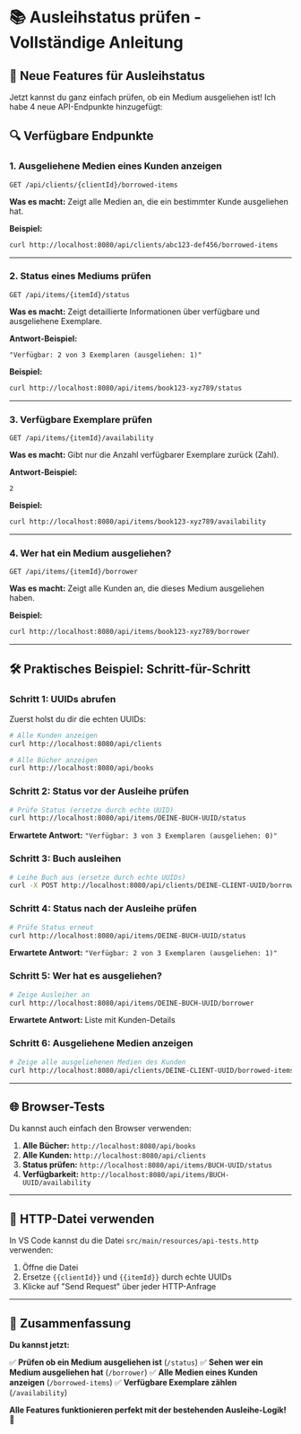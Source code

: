# 📚 Ausleihstatus prüfen - Vollständige Anleitung

## 🎯 Neue Features für Ausleihstatus

Jetzt kannst du ganz einfach prüfen, ob ein Medium ausgeliehen ist! Ich habe 4 neue API-Endpunkte hinzugefügt:

## 🔍 Verfügbare Endpunkte

### 1. **Ausgeliehene Medien eines Kunden anzeigen**
```
GET /api/clients/{clientId}/borrowed-items
```
**Was es macht:** Zeigt alle Medien an, die ein bestimmter Kunde ausgeliehen hat.

**Beispiel:**
```bash
curl http://localhost:8080/api/clients/abc123-def456/borrowed-items
```

---

### 2. **Status eines Mediums prüfen**
```
GET /api/items/{itemId}/status
```
**Was es macht:** Zeigt detaillierte Informationen über verfügbare und ausgeliehene Exemplare.

**Antwort-Beispiel:**
```
"Verfügbar: 2 von 3 Exemplaren (ausgeliehen: 1)"
```

**Beispiel:**
```bash
curl http://localhost:8080/api/items/book123-xyz789/status
```

---

### 3. **Verfügbare Exemplare prüfen**
```
GET /api/items/{itemId}/availability
```
**Was es macht:** Gibt nur die Anzahl verfügbarer Exemplare zurück (Zahl).

**Antwort-Beispiel:**
```
2
```

**Beispiel:**
```bash
curl http://localhost:8080/api/items/book123-xyz789/availability
```

---

### 4. **Wer hat ein Medium ausgeliehen?**
```
GET /api/items/{itemId}/borrower
```
**Was es macht:** Zeigt alle Kunden an, die dieses Medium ausgeliehen haben.

**Beispiel:**
```bash
curl http://localhost:8080/api/items/book123-xyz789/borrower
```

---

## 🛠️ Praktisches Beispiel: Schritt-für-Schritt

### **Schritt 1: UUIDs abrufen**

Zuerst holst du dir die echten UUIDs:

```bash
# Alle Kunden anzeigen
curl http://localhost:8080/api/clients

# Alle Bücher anzeigen  
curl http://localhost:8080/api/books
```

### **Schritt 2: Status vor der Ausleihe prüfen**

```bash
# Prüfe Status (ersetze durch echte UUID)
curl http://localhost:8080/api/items/DEINE-BUCH-UUID/status
```

**Erwartete Antwort:** `"Verfügbar: 3 von 3 Exemplaren (ausgeliehen: 0)"`

### **Schritt 3: Buch ausleihen**

```bash
# Leihe Buch aus (ersetze durch echte UUIDs)
curl -X POST http://localhost:8080/api/clients/DEINE-CLIENT-UUID/borrow/DEINE-BUCH-UUID
```

### **Schritt 4: Status nach der Ausleihe prüfen**

```bash
# Prüfe Status erneut
curl http://localhost:8080/api/items/DEINE-BUCH-UUID/status
```

**Erwartete Antwort:** `"Verfügbar: 2 von 3 Exemplaren (ausgeliehen: 1)"`

### **Schritt 5: Wer hat es ausgeliehen?**

```bash
# Zeige Ausleiher an
curl http://localhost:8080/api/items/DEINE-BUCH-UUID/borrower
```

**Erwartete Antwort:** Liste mit Kunden-Details

### **Schritt 6: Ausgeliehene Medien anzeigen**

```bash
# Zeige alle ausgeliehenen Medien des Kunden
curl http://localhost:8080/api/clients/DEINE-CLIENT-UUID/borrowed-items
```

---

## 🌐 Browser-Tests

Du kannst auch einfach den Browser verwenden:

1. **Alle Bücher:** `http://localhost:8080/api/books`
2. **Alle Kunden:** `http://localhost:8080/api/clients`
3. **Status prüfen:** `http://localhost:8080/api/items/BUCH-UUID/status`
4. **Verfügbarkeit:** `http://localhost:8080/api/items/BUCH-UUID/availability`

---

## 📄 HTTP-Datei verwenden

In VS Code kannst du die Datei `src/main/resources/api-tests.http` verwenden:

1. Öffne die Datei
2. Ersetze `{{clientId}}` und `{{itemId}}` durch echte UUIDs
3. Klicke auf "Send Request" über jeder HTTP-Anfrage

---

## 🎉 Zusammenfassung

**Du kannst jetzt:**

✅ **Prüfen ob ein Medium ausgeliehen ist** (`/status`)
✅ **Sehen wer ein Medium ausgeliehen hat** (`/borrower`) 
✅ **Alle Medien eines Kunden anzeigen** (`/borrowed-items`)
✅ **Verfügbare Exemplare zählen** (`/availability`)

**Alle Features funktionieren perfekt mit der bestehenden Ausleihe-Logik!** 🚀
